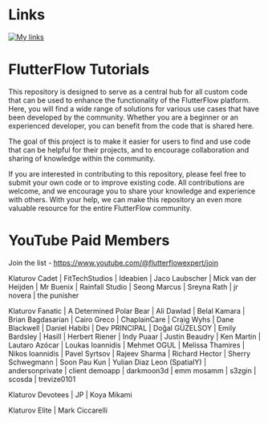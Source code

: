 # Links

[![My links](https://img.shields.io/badge/-My%20Links-purple?style=for-the-badge&logo=linktree&logoColor=white)](https://linktr.ee/klaturov)

# FlutterFlow Tutorials

This repository is designed to serve as a central hub for all custom code that can be used to enhance the functionality of the FlutterFlow platform. Here, you will find a wide range of solutions for various use cases that have been developed by the community. Whether you are a beginner or an experienced developer, you can benefit from the code that is shared here.

The goal of this project is to make it easier for users to find and use code that can be helpful for their projects, and to encourage collaboration and sharing of knowledge within the community.

If you are interested in contributing to this repository, please feel free to submit your own code or to improve existing code. All contributions are welcome, and we encourage you to share your knowledge and experience with others. With your help, we can make this repository an even more valuable resource for the entire FlutterFlow community.

# YouTube Paid Members

Join the list - https://www.youtube.com/@flutterflowexpert/join

Klaturov Cadet
| FitTechStudios
| Ideabien
| Jaco Laubscher
| Mick van der Heijden
| Mr Buenix
| Rainfall Studio
| Seong Marcus
| Sreyna Rath
| jr novera
| the punisher

Klaturov Fanatic
| A Determined Polar Bear
| Ali Dawlad
| Belal Kamara
| Brian Bagdasarian
| Cairo Greco
| ChaplainCare
| Craig Wyhs
| Dane Blackwell
| Daniel Habibi
| Dev PRINCIPAL
| Doğal GÜZELSOY
| Emily Bardsley
| Hasill
| Herbert Riener
| Indy Puaar
| Justin Beaudry
| Ken Martin
| Lautaro Azócar
| Loukas Ioannidis
| Mehmet OGUL
| Melissa Thamires
| Nikos Ioannidis
| Pavel Syrtsov
| Rajeev Sharma
| Richard Hector
| Sherry Schwegmann
| Soon Pau Kun
| Yulian Diaz Leon (SpatialY)
| andersonprivate
| client demoapp
| darkmoon3d
| emm mosamm
| s3zgin
| scosda
| trevize0101

Klaturov Devotees
| JP
| Koya Mikami

Klaturov Elite
| Mark Ciccarelli
